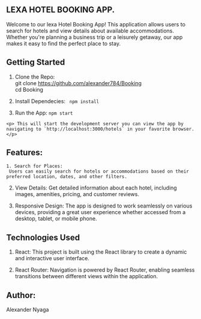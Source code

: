 ## LEXA HOTEL BOOKING APP.

Welcome to our lexa Hotel Booking App! This application allows users to search for hotels and view details about available accommodations. Whether you're planning a business trip or a leisurely getaway, our app makes it easy to find the perfect place to stay.

## Getting Started 

 1. Clone the Repo: <br>
    git clone https://github.com/alexander784/Booking <br>
    cd Booking
 
 2. Install Dependecies:
    ` npm install`

  3. Run the App:
    `npm start`

    <p> This will start the development server you can view the app by navigating to `http://localhost:3000/hotels` in your favorite browser. 
    </p>


## Features:
    1. Search for Places:
     Users can easily search for hotels or accommodations based on their preferred location, dates, and other filters.

 2. View Details:
       Get detailed information about each hotel, including images, amenities, pricing, and customer reviews.

3. Responsive Design:
        The app is designed to work seamlessly on various devices, providing a great user experience whether accessed from a desktop, tablet, or mobile phone.

## Technologies Used

 1. React: This project is built using the React library to create a dynamic and interactive user interface.



2.  React Router: Navigation is powered by React Router, enabling seamless transitions between different views within the application.


## Author:
Alexander Nyaga



